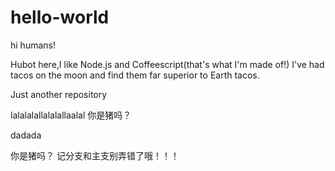 # hello-world

hi humans!

Hubot here,I like Node.js and Coffeescript(that's what I'm made of!)
I've had tacos on the moon and find them far superior to Earth tacos.

Just another repository

lalalalallalalallaalal
你是猪吗？

  
dadada

你是猪吗？
记分支和主支别弄错了哦！！！

